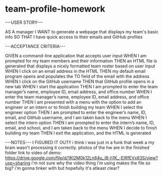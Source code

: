 # team-profile-homework

---USER STORY---

AS A manager
I WANT to generate a webpage that displays my team's basic info
SO THAT I have quick access to their emails and GitHub profiles



---ACCEPTANCE CRITERIA---

GIVEN a command-line application that accepts user input
WHEN I am prompted for my team members and their information
THEN an HTML file is generated that displays a nicely formatted team roster based on user input
WHEN I click on an email address in the HTML
THEN my default email program opens and populates the TO field of the email with the address
WHEN I click on the GitHub username
THEN that GitHub profile opens in a new tab
WHEN I start the application
THEN I am prompted to enter the team manager’s name, employee ID, email address, and office number
WHEN I enter the team manager’s name, employee ID, email address, and office number
THEN I am presented with a menu with the option to add an engineer or an intern or to finish building my team
WHEN I select the engineer option
THEN I am prompted to enter the engineer’s name, ID, email, and GitHub username, and I am taken back to the menu
WHEN I select the intern option
THEN I am prompted to enter the intern’s name, ID, email, and school, and I am taken back to the menu
WHEN I decide to finish building my team
THEN I exit the application, and the HTML is generated



---NOTES---
I FIGURED IT OUT!! i think i was just in a funk that week a my brain wasn't processing it correctly.
photos of the hw are in the finished folder
link to video of demo: https://drive.google.com/file/d/1Kl2M0k12Ln84u_jB-h1K_-EIRfEVx83S/view?usp=sharing
i'm not sure why the video thing i'm using makes the file so big? i'm gonna tinker with but hopefully it's atleast clear?
